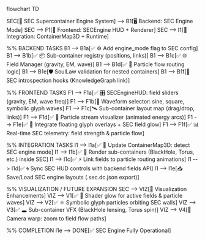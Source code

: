 flowchart TD

  SEC[🚀 SEC Supercontainer Engine System] --> B1[🖥️ Backend: SEC Engine Mode]
  SEC --> F1[🎨 Frontend: SECEngine HUD + Renderer]
  SEC --> I1[🧩 Integration: ContainerMap3D + Runtime]

  %% BACKEND TASKS
  B1 --> B1a[✅ ⚙️ Add engine_mode flag to SEC config]
  B1 --> B1b[✅ 📦 Sub-container registry (positions, links)]
  B1 --> B1c[✅ 🌐 Field Manager (gravity, EM, wave)]
  B1 --> B1d[✅ 🔮 Particle flow routing logic]
  B1 --> B1e[🛡️ SoulLaw validation for nested containers]
  B1 --> B1f[🧠 SEC introspection hooks (KnowledgeGraph link)]

  %% FRONTEND TASKS
  F1 --> F1a[✅ 🎛️ SECEngineHUD: field sliders (gravity, EM, wave freq)]
  F1 --> F1b[📡 Waveform selector: sine, square, symbolic glyph waves]
  F1 --> F1c[🛰️ Sub-container layout map (drag/drop, links)]
  F1 --> F1d[✅ 🌊 Particle stream visualizer (animated energy arcs)]
  F1 --> F1e[✅ 🔲 Integrate floating glyph overlays + SEC field glow]
  F1 --> F1f[✅ 📊 Real-time SEC telemetry: field strength & particle flow]

  %% INTEGRATION TASKS
  I1 --> I1a[✅ 🔗 Update ContainerMap3D: detect SEC engine mode]
  I1 --> I1b[✅ 🧬 Render sub-containers (BlackHole, Torus, etc.) inside SEC]
  I1 --> I1c[✅ ⚡ Link fields to particle routing animations]
  I1 --> I1d[✅ 🌀 Sync SEC HUD controls with backend fields API]
  I1 --> I1e[📥 Save/Load SEC engine layouts (.sec.dc.json export)]

  %% VISUALIZATION / FUTURE EXPANSION
  SEC --> VIZ[🌌 Visualization Enhancements]
  VIZ --> V1[✅ 💫 Shader glow for active fields & particle waves]
  VIZ --> V2[✅ ⚛️ Symbolic glyph particles orbiting SEC walls]
  VIZ --> V3[✅ 🕳️ Sub-container VFX (BlackHole lensing, Torus spin)]
  VIZ --> V4[🎥 Camera warp: zoom to field flow paths]

  %% COMPLETION
  I1e --> DONE[✅ SEC Engine Fully Operational]